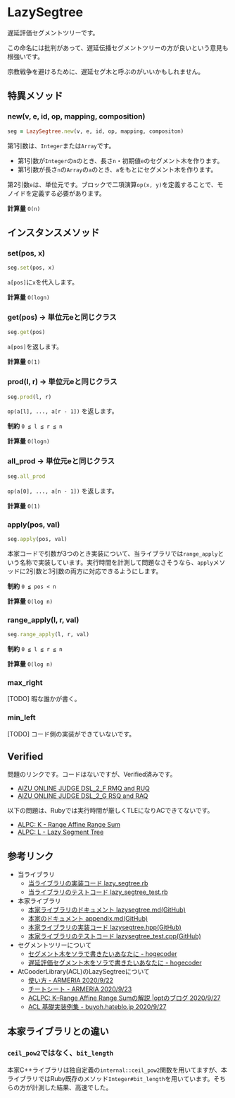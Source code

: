 # LazySegtree

遅延評価セグメントツリーです。

この命名には批判があって、遅延伝播セグメントツリーの方が良いという意見も根強いです。

宗教戦争を避けるために、遅延セグ木と呼ぶのがいいかもしれません。

## 特異メソッド

### new(v, e, id, op, mapping, composition)

```ruby
seg = LazySegtree.new(v, e, id, op, mapping, compositon)
```

第1引数は、`Integer`または`Array`です。

- 第1引数が`Integer`の`n`のとき、長さ`n`・初期値`e`のセグメント木を作ります。
- 第1引数が長さ`n`の`Array`の`a`のとき、`a`をもとにセグメント木を作ります。

第2引数`e`は、単位元です。ブロックで二項演算`op(x, y)`を定義することで、モノイドを定義する必要があります。

**計算量** `O(n)`

## インスタンスメソッド

### set(pos, x)

```ruby
seg.set(pos, x)
```

`a[pos]`に`x`を代入します。

**計算量** `O(logn)`


### get(pos)  -> 単位元eと同じクラス

```ruby
seg.get(pos)
```

`a[pos]`を返します。

**計算量** `O(1)`


### prod(l, r) -> 単位元eと同じクラス

```ruby
seg.prod(l, r)
```

`op(a[l], ..., a[r - 1])` を返します。

**制約** `0 ≦ l ≦ r ≦ n`

**計算量** `O(logn)`

### all_prod -> 単位元eと同じクラス

```ruby
seg.all_prod
```

`op(a[0], ..., a[n - 1])` を返します。

**計算量** `O(1)`

### apply(pos, val)

```ruby
seg.apply(pos, val)
```

本家コードで引数が3つのとき実装について、当ライブラリでは`range_apply`という名称で実装しています。実行時間を計測して問題なさそうなら、`apply`メソッドに2引数と3引数の両方に対応できるようにします。

**制約** `0 ≦ pos < n`

**計算量** `O(log n)`

### range_apply(l, r, val)

```ruby
seg.range_apply(l, r, val)
```

**制約** `0 ≦ l ≦ r ≦ n`

**計算量** `O(log n)`

### max_right

[TODO] 暇な誰かが書く。

### min_left

[TODO] コード側の実装ができていないです。

## Verified

問題のリンクです。コードはないですが、Verified済みです。
- [AIZU ONLINE JUDGE DSL\_2\_F RMQ and RUQ](http://judge.u-aizu.ac.jp/onlinejudge/description.jsp?id=DSL_2_F)
- [AIZU ONLINE JUDGE DSL\_2\_G RSQ and RAQ](http://judge.u-aizu.ac.jp/onlinejudge/description.jsp?id=DSL_2_G)

以下の問題は、Rubyでは実行時間が厳しくTLEになりACできてないです。
- [ALPC: K \- Range Affine Range Sum](https://atcoder.jp/contests/practice2/tasks/practice2_k)
- [ALPC: L \- Lazy Segment Tree](https://atcoder.jp/contests/practice2/tasks/practice2_l)

## 参考リンク

- 当ライブラリ
  - [当ライブラリの実装コード lazy_segtree.rb](https://github.com/universato/ac-library-rb/blob/master/lib/lazy_segtree.rb)
  - [当ライブラリのテストコード lazy_segtree_test.rb](https://github.com/universato/ac-library-rb/blob/master/test/lazy_segtree_test.rb)
- 本家ライブラリ
  - [本家ライブラリのドキュメント lazysegtree.md(GitHub)](https://github.com/atcoder/ac-library/blob/master/document_ja/lazysegtree.md)
  - [本家のドキュメント appendix.md(GitHub)](https://github.com/atcoder/ac-library/blob/master/document_ja/appendix.md)
  - [本家ライブラリの実装コード lazysegtree.hpp(GitHub)](https://github.com/atcoder/ac-library/blob/master/atcoder/lazysegtree.hpp)
  - [本家ライブラリのテストコード lazysegtree_test.cpp(GitHub)](https://github.com/atcoder/ac-library/blob/master/test/unittest/lazysegtree_test.cpp)
- セグメントツリーについて
  - [セグメント木をソラで書きたいあなたに \- hogecoder](https://tsutaj.hatenablog.com/entry/2017/03/29/204841)
  - [遅延評価セグメント木をソラで書きたいあなたに \- hogecoder](https://tsutaj.hatenablog.com/entry/2017/03/30/224339)
- AtCooderLibrary(ACL)のLazySegtreeについて
  - [使い方 \- ARMERIA 2020/9/22](https://betrue12.hateblo.jp/entry/2020/09/22/194541)
  - [チートシート \- ARMERIA 2020/9/23](https://betrue12.hateblo.jp/entry/2020/09/23/005940)
  - [ACLPC: K–Range Affine Range Sumの解説 \|optのブログ 2020/9/27](https://opt-cp.com/cp/lazysegtree-aclpc-k/)
  - [ACL 基礎実装例集 \- buyoh\.hateblo\.jp 2020/9/27](https://buyoh.hateblo.jp/entry/2020/09/27/190144)

## 本家ライブラリとの違い

### `ceil_pow2`ではなく、`bit_length`

本家C++ライブラリは独自定義の`internal::ceil_pow2`関数を用いてますが、本ライブラリではRuby既存のメソッド`Integer#bit_length`を用いています。そちらの方が計測した結果、高速でした。
